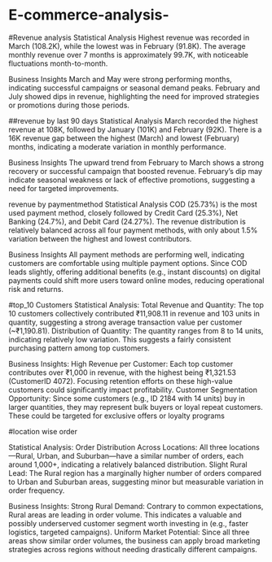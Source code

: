 # E-commerce-analysis-

#Revenue analysis
Statistical Analysis
Highest revenue was recorded in March (108.2K), while the lowest was in February (91.8K).
The average monthly revenue over 7 months is approximately 99.7K, with noticeable fluctuations month-to-month.

Business Insights
March and May were strong performing months, indicating successful campaigns or seasonal demand peaks.
February and July showed dips in revenue, highlighting the need for improved strategies or promotions during those periods.

##revenue by last 90 days
Statistical Analysis
March recorded the highest revenue at 108K, followed by January (101K) and February (92K).
There is a 16K revenue gap between the highest (March) and lowest (February) months, indicating a moderate variation in monthly performance.

 Business Insights
The upward trend from February to March shows a strong recovery or successful campaign that boosted revenue.
February’s dip may indicate seasonal weakness or lack of effective promotions, suggesting a need for targeted improvements.

revenue by paymentmethod
Statistical Analysis
COD (25.73%) is the most used payment method, closely followed by Credit Card (25.3%), Net Banking (24.7%), and Debit Card (24.27%).
The revenue distribution is relatively balanced across all four payment methods, with only about 1.5% variation between the highest and lowest contributors.

Business Insights
All payment methods are performing well, indicating customers are comfortable using multiple payment options.
Since COD leads slightly, offering additional benefits (e.g., instant discounts) on digital payments could shift more users toward online modes, reducing operational risk and returns.

#top_10 Customers
Statistical Analysis:
Total Revenue and Quantity:
The top 10 customers collectively contributed ₹11,908.11 in revenue and 103 units in quantity, suggesting a strong average transaction value per customer (~₹1,190.81).
Distribution of Quantity:
The quantity ranges from 8 to 14 units, indicating relatively low variation. This suggests a fairly consistent purchasing pattern among top customers.

Business Insights:
High Revenue per Customer:
Each top customer contributes over ₹1,000 in revenue, with the highest being ₹1,321.53 (CustomerID 4072). Focusing retention efforts on these high-value customers could significantly impact profitability.
Customer Segmentation Opportunity:
Since some customers (e.g., ID 2184 with 14 units) buy in larger quantities, they may represent bulk buyers or loyal repeat customers. These could be targeted for exclusive offers or loyalty programs


#location wise order

Statistical Analysis:
Order Distribution Across Locations:
All three locations—Rural, Urban, and Suburban—have a similar number of orders, each around 1,000+, indicating a relatively balanced distribution.
Slight Rural Lead:
The Rural region has a marginally higher number of orders compared to Urban and Suburban areas, suggesting minor but measurable variation in order frequency.
 
 Business Insights:
Strong Rural Demand:
Contrary to common expectations, Rural areas are leading in order volume. This indicates a valuable and possibly underserved customer segment worth investing in (e.g., faster logistics, targeted campaigns).
Uniform Market Potential:
Since all three areas show similar order volumes, the business can apply broad marketing strategies across regions without needing drastically different campaigns.

